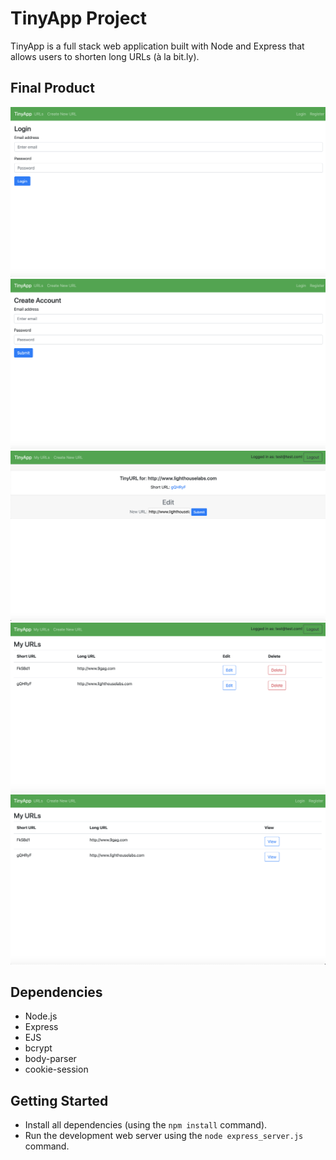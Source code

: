 # TinyApp Project

TinyApp is a full stack web application built with Node and Express that allows users to shorten long URLs (à la bit.ly).

## Final Product

!["Log in page"](https://github.com/karlyabut/tinyapp/blob/master/docs/log-in-page.png)
!["Register page"](https://github.com/karlyabut/tinyapp/blob/master/docs/register-page.png)
!["View the URL page"](https://github.com/karlyabut/tinyapp/blob/master/docs/visit-url-page.png)
!["Logged in users are able to edit/update or delete URLs"](https://github.com/karlyabut/tinyapp/blob/master/docs/logged-in-urls-page.png)
!["Users that are not logged in can only view the URLs that was made by the registered users"](https://github.com/karlyabut/tinyapp/blob/master/docs/logged-out-urls-page.png)

## Dependencies

- Node.js
- Express
- EJS
- bcrypt
- body-parser
- cookie-session

## Getting Started

- Install all dependencies (using the `npm install` command).
- Run the development web server using the `node express_server.js` command.